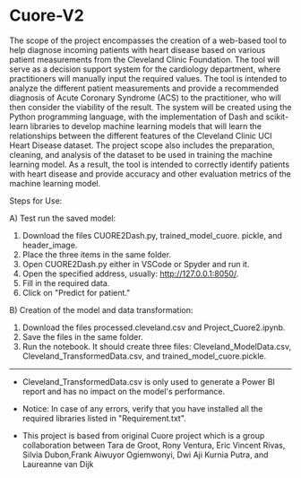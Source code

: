# Cuore-V2

The scope of the project encompasses the creation of a web-based tool to help diagnose incoming patients with heart disease based on various patient measurements from the Cleveland Clinic Foundation. The tool will serve as a decision support system for the cardiology department, where practitioners will manually input the required values. The tool is intended to analyze the different patient measurements and provide a recommended diagnosis of Acute Coronary Syndrome (ACS) to the practitioner, who will then consider the viability of the result. The system will be created using the Python programming language, with the implementation of Dash and scikit-learn libraries to develop machine learning models that will learn the relationships between the different features of the Cleveland Clinic UCI Heart Disease dataset. The project scope also includes the preparation, cleaning, and analysis of the dataset to be used in training the machine learning model. As a result, the tool is intended to correctly identify patients with heart disease and provide accuracy and other evaluation metrics of the machine learning model.

Steps for Use:

A) Test run the saved model:

  1) Download the files CUORE2Dash.py, trained_model_cuore.      pickle, and header_image.
  2) Place the three items in the same folder.
  3) Open CUORE2Dash.py either in VSCode or Spyder and run it.  
  4) Open the specified address, usually: http://127.0.0.1:8050/.
  5) Fill in the required data.
  6) Click on "Predict for patient."

B) Creation of the model and data transformation:

  1) Download the files processed.cleveland.csv and Project_Cuore2.ipynb.
  2) Save the files in the same folder.
  3) Run the notebook. It should create three files: Cleveland_ModelData.csv, Cleveland_TransformedData.csv, and trained_model_cuore.pickle.

____________________________________________________________________________________________________________________________________________________________________________________________________

* Cleveland_TransformedData.csv is only used to generate a Power BI report and has no impact on the model's performance.

* Notice: In case of any errors, verify that you have installed all the required libraries listed in "Requirement.txt".

* This project is based from original Cuore project which is a group collaboration between Tara de Groot, Rony Ventura, Eric Vincent Rivas, Silvia Dubon,Frank Aiwuyor Ogiemwonyi, Dwi Aji Kurnia Putra, and Laureanne van Dijk
